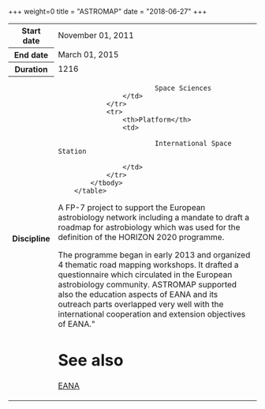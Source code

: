 +++
weight=0
title = "ASTROMAP"
date = "2018-06-27"
+++



<table class="table table-striped table-bordered">
            <tbody>
                <tr>
                    <th>Start date</th>
                    <td>November 01, 2011</td>
                </tr>
                <tr>
                    <th>End date</th>
                    <td>March 01, 2015</td>
                </tr>
                <tr>
                    <th>Duration</th>
                    <td>1216</td>
                </tr>
                <tr>
                    <th>Discipline</th>
                    <td>
                    
                            Space Sciences
                    </td>
                </tr>
                <tr>
                    <th>Platform</th>
                    <td>
                     
                            International Space Station
                      
                    </td>
                </tr>
            </tbody>
        </table>

A FP-7 project to support the European astrobiology network including a mandate to draft a roadmap for astrobiology which was used for the definition of the HORIZON 2020 programme.

The programme began in early 2013 and organized 4 thematic road mapping workshops. It drafted a questionnaire which circulated in the European astrobiology community. ASTROMAP supported also the education aspects of EANA and its outreach parts overlapped very well with the international cooperation and extension objectives of EANA."

		
See also
==============

[EANA](/projects/eana/)
